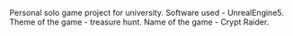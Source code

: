 Personal solo game project for university. 
Software used - UnrealEngine5.
Theme of the game - treasure hunt.
Name of the game - Crypt Raider.
